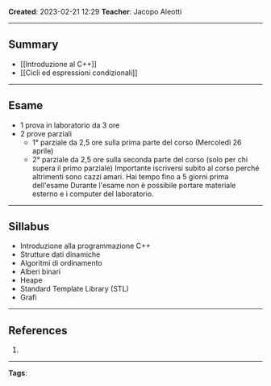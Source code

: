 **Created**: 2023-02-21 12:29
**Teacher**: Jacopo Aleotti

---

## Summary

- [[Introduzione al C++]]
- [[Cicli ed espressioni condizionali]]

---

## Esame

- 1 prova in laboratorio da 3 ore
- 2 prove parziali
	- 1° parziale da 2,5 ore sulla prima parte del corso (Mercoledì 26 aprile)
	- 2° parziale da 2,5 ore sulla seconda parte del corso (solo per chi supera il primo parziale)
Importante iscriversi subito al corso perché altrimenti sono cazzi amari. Hai tempo fino a 5 giorni prima dell'esame
Durante l'esame non è possibile portare materiale esterno e i computer del laboratorio.

---

## Sillabus

- Introduzione alla programmazione C++
- Strutture dati dinamiche
- Algoritmi di ordinamento
- Alberi binari
- Heape 
- Standard Template Library (STL)
- Grafi

---

## References

1. 

---
**Tags**: 